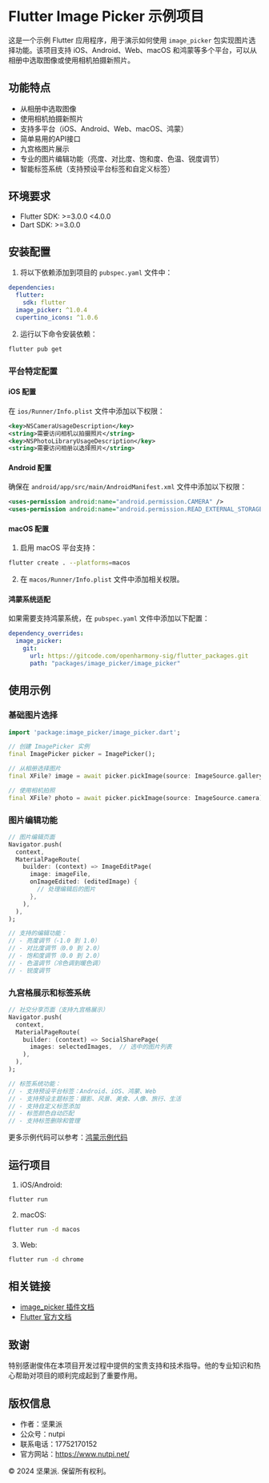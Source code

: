 # Flutter Image Picker 示例项目

这是一个示例 Flutter 应用程序，用于演示如何使用 `image_picker` 包实现图片选择功能。该项目支持 iOS、Android、Web、macOS 和鸿蒙等多个平台，可以从相册中选取图像或使用相机拍摄新照片。

## 功能特点

- 从相册中选取图像
- 使用相机拍摄新照片
- 支持多平台（iOS、Android、Web、macOS、鸿蒙）
- 简单易用的API接口
- 九宫格图片展示
- 专业的图片编辑功能（亮度、对比度、饱和度、色温、锐度调节）
- 智能标签系统（支持预设平台标签和自定义标签）

## 环境要求

- Flutter SDK: >=3.0.0 <4.0.0
- Dart SDK: >=3.0.0

## 安装配置

1. 将以下依赖添加到项目的 `pubspec.yaml` 文件中：

```yaml
dependencies:
  flutter:
    sdk: flutter
  image_picker: ^1.0.4
  cupertino_icons: ^1.0.6
```

2. 运行以下命令安装依赖：

```bash
flutter pub get
```

### 平台特定配置

#### iOS 配置

在 `ios/Runner/Info.plist` 文件中添加以下权限：

```xml
<key>NSCameraUsageDescription</key>
<string>需要访问相机以拍摄照片</string>
<key>NSPhotoLibraryUsageDescription</key>
<string>需要访问相册以选择照片</string>
```

#### Android 配置

确保在 `android/app/src/main/AndroidManifest.xml` 文件中添加以下权限：

```xml
<uses-permission android:name="android.permission.CAMERA" />
<uses-permission android:name="android.permission.READ_EXTERNAL_STORAGE" />
```

#### macOS 配置

1. 启用 macOS 平台支持：

```bash
flutter create . --platforms=macos
```

2. 在 `macos/Runner/Info.plist` 文件中添加相关权限。

#### 鸿蒙系统适配

如果需要支持鸿蒙系统，在 `pubspec.yaml` 文件中添加以下配置：

```yaml
dependency_overrides:
  image_picker:
    git:
      url: https://gitcode.com/openharmony-sig/flutter_packages.git
      path: "packages/image_picker/image_picker"
```

## 使用示例

### 基础图片选择

```dart
import 'package:image_picker/image_picker.dart';

// 创建 ImagePicker 实例
final ImagePicker picker = ImagePicker();

// 从相册选择图片
final XFile? image = await picker.pickImage(source: ImageSource.gallery);

// 使用相机拍照
final XFile? photo = await picker.pickImage(source: ImageSource.camera);
```

### 图片编辑功能

```dart
// 图片编辑页面
Navigator.push(
  context,
  MaterialPageRoute(
    builder: (context) => ImageEditPage(
      image: imageFile,
      onImageEdited: (editedImage) {
        // 处理编辑后的图片
      },
    ),
  ),
);

// 支持的编辑功能：
// - 亮度调节（-1.0 到 1.0）
// - 对比度调节（0.0 到 2.0）
// - 饱和度调节（0.0 到 2.0）
// - 色温调节（冷色调到暖色调）
// - 锐度调节
```

### 九宫格展示和标签系统

```dart
// 社交分享页面（支持九宫格展示）
Navigator.push(
  context,
  MaterialPageRoute(
    builder: (context) => SocialSharePage(
      images: selectedImages,  // 选中的图片列表
    ),
  ),
);

// 标签系统功能：
// - 支持预设平台标签：Android、iOS、鸿蒙、Web
// - 支持预设主题标签：摄影、风景、美食、人像、旅行、生活
// - 支持自定义标签添加
// - 标签颜色自动匹配
// - 支持标签删除和管理
```

更多示例代码可以参考：[鸿蒙示例代码](https://gitcode.com/openharmony-sig/flutter_packages/blob/master/packages/image_picker/image_picker_ohos/example/lib/main.dart)

## 运行项目

1. iOS/Android:
```bash
flutter run
```

2. macOS:
```bash
flutter run -d macos
```

3. Web:
```bash
flutter run -d chrome
```

## 相关链接

- [image_picker 插件文档](https://pub.flutter-io.cn/packages/image_picker)
- [Flutter 官方文档](https://flutter.dev/docs)

## 致谢

特别感谢俊伟在本项目开发过程中提供的宝贵支持和技术指导。他的专业知识和热心帮助对项目的顺利完成起到了重要作用。

## 版权信息

- 作者：坚果派
- 公众号：nutpi
- 联系电话：17752170152
- 官方网站：https://www.nutpi.net/

© 2024 坚果派. 保留所有权利。